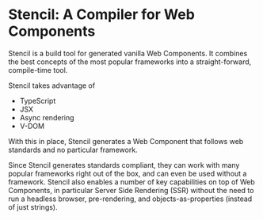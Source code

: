 # Stencil: A Compiler for Web Components

Stencil is a build tool for generated vanilla Web Components. It combines the best concepts of the most popular frameworks into a straight-forward, compile-time tool.

Stencil takes advantage of

- TypeScript
- JSX
- Async rendering
- V-DOM

With this in place, Stencil generates a Web Component that follows web standards and no particular framework.

Since Stencil generates standards compliant, they can work with many popular frameworks right out of the box, and can even be used without a framework. Stencil also enables a number of key capabilities on top of Web Components, in particular Server Side Rendering (SSR) without the need to run a headless browser, pre-rendering, and objects-as-properties (instead of just strings).
